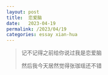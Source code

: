 ```yaml
---
layout: post
title:  恋爱脑
date:   2023-04-19
permalink: /2023/04/19
categories: essay xian-hua
---
```


>   记不记得之前给你说过我是恋爱脑
>   
>   然后我今天居然觉得张珈瑶还不错